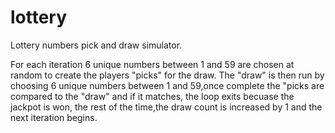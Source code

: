# lottery
Lottery numbers pick and draw simulator.

For each iteration 6 unique numbers between 1 and 59 are chosen at random to create the players "picks" for the draw. The "draw" is then run by choosing 6 unique numbers between 1 and 59,once complete the "picks are compared to the "draw" and if it matches, the loop exits becuase the jackpot is won, the rest of the time,the draw count is increased by 1 and the next iteration begins.
